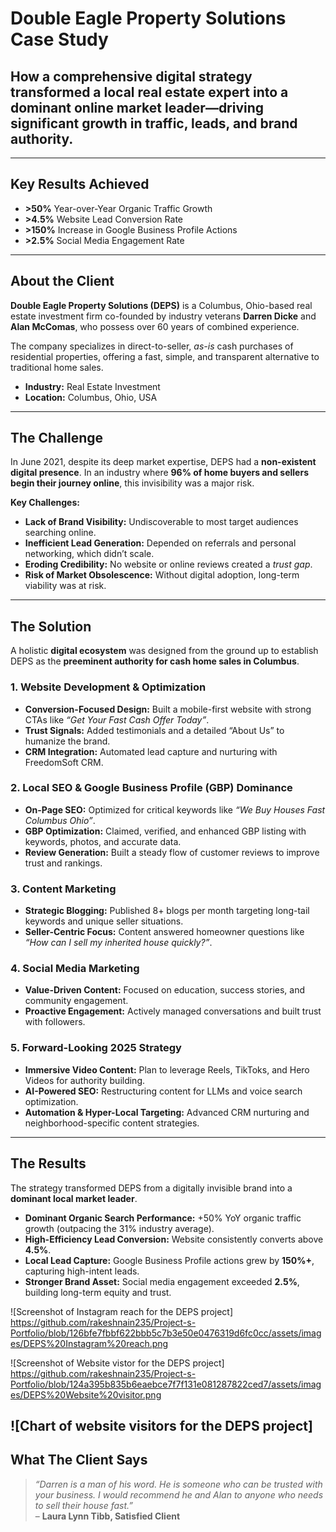 # Double Eagle Property Solutions Case Study  

## How a comprehensive digital strategy transformed a local real estate expert into a dominant online market leader—driving significant growth in traffic, leads, and brand authority.  

---

## Key Results Achieved  
- **>50%** Year-over-Year Organic Traffic Growth  
- **>4.5%** Website Lead Conversion Rate  
- **>150%** Increase in Google Business Profile Actions  
- **>2.5%** Social Media Engagement Rate

 

---

## About the Client  
**Double Eagle Property Solutions (DEPS)** is a Columbus, Ohio-based real estate investment firm co-founded by industry veterans **Darren Dicke** and **Alan McComas**, who possess over 60 years of combined experience.  

The company specializes in direct-to-seller, *as-is* cash purchases of residential properties, offering a fast, simple, and transparent alternative to traditional home sales.  

- **Industry:** Real Estate Investment  
- **Location:** Columbus, Ohio, USA  

---

## The Challenge  
In June 2021, despite its deep market expertise, DEPS had a **non-existent digital presence**. In an industry where **96% of home buyers and sellers begin their journey online**, this invisibility was a major risk.  

**Key Challenges:**  
- **Lack of Brand Visibility:** Undiscoverable to most target audiences searching online.  
- **Inefficient Lead Generation:** Depended on referrals and personal networking, which didn’t scale.  
- **Eroding Credibility:** No website or online reviews created a *trust gap*.  
- **Risk of Market Obsolescence:** Without digital adoption, long-term viability was at risk.  

---

## The Solution  
A holistic **digital ecosystem** was designed from the ground up to establish DEPS as the **preeminent authority for cash home sales in Columbus**.  

### 1. Website Development & Optimization  
- **Conversion-Focused Design:** Built a mobile-first website with strong CTAs like *“Get Your Fast Cash Offer Today”*.  
- **Trust Signals:** Added testimonials and a detailed “About Us” to humanize the brand.  
- **CRM Integration:** Automated lead capture and nurturing with FreedomSoft CRM.  

### 2. Local SEO & Google Business Profile (GBP) Dominance  
- **On-Page SEO:** Optimized for critical keywords like *“We Buy Houses Fast Columbus Ohio”*.  
- **GBP Optimization:** Claimed, verified, and enhanced GBP listing with keywords, photos, and accurate data.  
- **Review Generation:** Built a steady flow of customer reviews to improve trust and rankings.  

### 3. Content Marketing  
- **Strategic Blogging:** Published 8+ blogs per month targeting long-tail keywords and unique seller situations.  
- **Seller-Centric Focus:** Content answered homeowner questions like *“How can I sell my inherited house quickly?”*.  

### 4. Social Media Marketing  
- **Value-Driven Content:** Focused on education, success stories, and community engagement.  
- **Proactive Engagement:** Actively managed conversations and built trust with followers.  

### 5. Forward-Looking 2025 Strategy  
- **Immersive Video Content:** Plan to leverage Reels, TikToks, and Hero Videos for authority building.  
- **AI-Powered SEO:** Restructuring content for LLMs and voice search optimization.  
- **Automation & Hyper-Local Targeting:** Advanced CRM nurturing and neighborhood-specific content strategies.  

---

## The Results  
The strategy transformed DEPS from a digitally invisible brand into a **dominant local market leader**.  

- **Dominant Organic Search Performance:** +50% YoY organic traffic growth (outpacing the 31% industry average).  
- **High-Efficiency Lead Conversion:** Website consistently converts above **4.5%**.  
- **Local Lead Capture:** Google Business Profile actions grew by **150%+**, capturing high-intent leads.  
- **Stronger Brand Asset:** Social media engagement exceeded **2.5%**, building long-term equity and trust.

![Screenshot of Instagram reach for the DEPS project] https://github.com/rakeshnain235/Project-s-Portfolio/blob/126bfe7fbbf622bbb5c7b3e50e0476319d6fc0cc/assets/images/DEPS%20Instagram%20reach.png


![Screenshot of Website vistor for the DEPS project] https://github.com/rakeshnain235/Project-s-Portfolio/blob/124a395b835b6eaebce7f7f131e081287822ced7/assets/images/DEPS%20Website%20visitor.png



![Chart of website visitors for the DEPS project]
---

## What The Client Says  
> *“Darren is a man of his word. He is someone who can be trusted with your business. I would recommend he and Alan to anyone who needs to sell their house fast.”*  
> – **Laura Lynn Tibb, Satisfied Client**  


